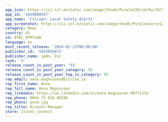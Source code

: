 ```yaml
---
app_icon: https://is1-ssl.mzstatic.com/image/thumb/Purple126/v4/6a/34/5e/6a345ebb-bc30-7910-717f-1e587d319d0d/AppIcon-0-0-1x_U007emarketing-0-7-0-85-220.png/1024x1024bb.png
app_id: '1039889567'
app_name: 'Citizen: Local Safety Alerts'
app_screenshot: https://is1-ssl.mzstatic.com/image/thumb/PurpleSource126/v4/dc/8f/7d/dc8f7dd7-e4a5-7351-755c-ba84e3e75b3a/b12a3284-59b3-47f6-9389-b4e69a7723e8_07.jpg/1284x2778bb.png
category: News
country: US
id: 8YBc_9YMt3UW
language: en
most_recent_release: '2024-02-13T00:00:00'
publisher_id: '1025059472'
publisher_name: sp0n, Inc.
rank: '5'
release_count_in_past_year: '53'
release_count_in_past_year_category: 55
release_count_in_past_year_top_in_category: 55
rep_email: anna.magnussen@bitrise.io
rep_first_name: Anna
rep_full_name: Anna Magnussen
rep_linkedin: https://uk.linkedin.com/in/anna-magnussen-0977131b
rep_phone: 0044 73 918 00286
rep_photo: anna.jpg
rep_title: Account Manager
store: itunes_connect
---
```


